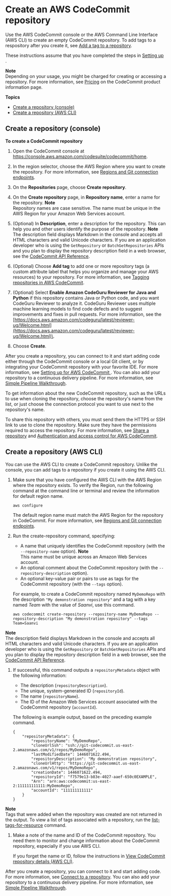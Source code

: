 # Create an AWS CodeCommit repository<a name="how-to-create-repository"></a>

Use the AWS CodeCommit console or the AWS Command Line Interface \(AWS CLI\) to create an empty CodeCommit repository\. To add tags to a respository after you create it, see [Add a tag to a repository](how-to-tag-repository-add.md)\.

These instructions assume that you have completed the steps in [Setting up ](setting-up.md)\. 

**Note**  
Depending on your usage, you might be charged for creating or accessing a repository\. For more information, see [Pricing](http://aws.amazon.com/codecommit/pricing) on the CodeCommit product information page\.

**Topics**
+ [Create a repository \(console\)](#how-to-create-repository-console)
+ [Create a repository \(AWS CLI\)](#how-to-create-repository-cli)

## Create a repository \(console\)<a name="how-to-create-repository-console"></a>

**To create a CodeCommit repository**

1. Open the CodeCommit console at [https://console\.aws\.amazon\.com/codesuite/codecommit/home](https://console.aws.amazon.com/codesuite/codecommit/home)\.

1. In the region selector, choose the AWS Region where you want to create the repository\. For more information, see [Regions and Git connection endpoints](regions.md)\.

1. On the **Repositories** page, choose **Create repository**\. 

1. On the **Create repository** page, in **Repository name**, enter a name for the repository\.
**Note**  
Repository names are case sensitive\. The name must be unique in the AWS Region for your Amazon Web Services account\.

1. \(Optional\) In **Description**, enter a description for the repository\. This can help you and other users identify the purpose of the repository\. 
**Note**  
The description field displays Markdown in the console and accepts all HTML characters and valid Unicode characters\. If you are an application developer who is using the `GetRepository` or `BatchGetRepositories` APIs and you plan to display the repository description field in a web browser, see the [CodeCommit API Reference](https://docs.aws.amazon.com/codecommit/latest/APIReference/)\.

1. \(Optional\) Choose **Add tag** to add one or more repository tags \(a custom attribute label that helps you organize and manage your AWS resources\) to your repository\. For more information, see [Tagging repositories in AWS CodeCommit](how-to-tag-repository.md)\.

1. \(Optional\) Select **Enable Amazon CodeGuru Reviewer for Java and Python** if this repository contains Java or Python code, and you want CodeGuru Reviewer to analyze it\. CodeGuru Reviewer uses multiple machine learning models to find code defects and to suggest improvements and fixes in pull requests\. For more information, see the [https://docs.aws.amazon.com/codeguru/latest/reviewer-ug/Welcome.html](https://docs.aws.amazon.com/codeguru/latest/reviewer-ug/Welcome.html)\.

1. Choose **Create**\. 

After you create a repository, you can connect to it and start adding code either through the CodeCommit console or a local Git client, or by integrating your CodeCommit repository with your favorite IDE\. For more information, see [Setting up for AWS CodeCommit ](setting-up.md)\. You can also add your repository to a continuous delivery pipeline\. For more information, see [Simple Pipeline Walkthrough](https://docs.aws.amazon.com/codepipeline/latest/userguide/getting-started-cc.html)\.

To get information about the new CodeCommit repository, such as the URLs to use when cloning the repository, choose the repository's name from the list, or just choose the connection protocol you want to use next to the repository's name\.

To share this repository with others, you must send them the HTTPS or SSH link to use to clone the repository\. Make sure they have the permissions required to access the repository\. For more information, see [Share a repository](how-to-share-repository.md) and [Authentication and access control for AWS CodeCommit](auth-and-access-control.md)\. 

## Create a repository \(AWS CLI\)<a name="how-to-create-repository-cli"></a>

You can use the AWS CLI to create a CodeCommit repository\. Unlike the console, you can add tags to a repository if you create it using the AWS CLI\.

1. Make sure that you have configured the AWS CLI with the AWS Region where the repository exists\. To verify the Region, run the following command at the command line or terminal and review the information for default region name\.

   ```
   aws configure
   ```

   The default region name must match the AWS Region for the repository in CodeCommit\. For more information, see [Regions and Git connection endpoints](regions.md)\.

1. Run the create\-repository command, specifying:
   + A name that uniquely identifies the CodeCommit repository \(with the `--repository-name` option\)\.
**Note**  
This name must be unique across an Amazon Web Services account\.
   + An optional comment about the CodeCommit repository \(with the `--repository-description` option\)\.
   + An optional key\-value pair or pairs to use as tags for the CodeCommit repository \(with the `--tags` option\)\.

   For example, to create a CodeCommit repository named `MyDemoRepo` with the description `"My demonstration repository"` and a tag with a key named *Team* with the value of *Saanvi*, use this command\.

   ```
   aws codecommit create-repository --repository-name MyDemoRepo --repository-description "My demonstration repository" --tags Team=Saanvi
   ```
**Note**  
The description field displays Markdown in the console and accepts all HTML characters and valid Unicode characters\. If you are an application developer who is using the `GetRepository` or `BatchGetRepositories` APIs and you plan to display the repository description field in a web browser, see the [CodeCommit API Reference](https://docs.aws.amazon.com/codecommit/latest/APIReference/)\.

1. If successful, this command outputs a `repositoryMetadata` object with the following information:
   + The description \(`repositoryDescription`\)\.
   + The unique, system\-generated ID \(`repositoryId`\)\.
   + The name \(`repositoryName`\)\.
   + The ID of the Amazon Web Services account associated with the CodeCommit repository \(`accountId`\)\.

   The following is example output, based on the preceding example command\.

   ```
   {
       "repositoryMetadata": {
           "repositoryName": "MyDemoRepo",
           "cloneUrlSsh": "ssh://git-codecommit.us-east-2.amazonaws.com/v1/repos/MyDemoRepo",
           "lastModifiedDate": 1446071622.494,
           "repositoryDescription": "My demonstration repository",
           "cloneUrlHttp": "https://git-codecommit.us-east-2.amazonaws.com/v1/repos/MyDemoRepo",
           "creationDate": 1446071622.494,
           "repositoryId": "f7579e13-b83e-4027-aaef-650c0EXAMPLE",
           "Arn": "arn:aws:codecommit:us-east-2:111111111111:MyDemoRepo",
           "accountId": "111111111111"
       }
   }
   ```
**Note**  
Tags that were added when the repository was created are not returned in the output\. To view a list of tags associated with a repository, run the [list\-tags\-for\-resource](how-to-tag-repository-list.md) command\.

1. Make a note of the name and ID of the CodeCommit repository\. You need them to monitor and change information about the CodeCommit repository, especially if you use AWS CLI\.

   If you forget the name or ID, follow the instructions in [View CodeCommit repository details \(AWS CLI\)](how-to-view-repository-details.md#how-to-view-repository-details-cli)\.

After you create a repository, you can connect to it and start adding code\. For more information, see [Connect to a repository](how-to-connect.md)\. You can also add your repository to a continuous delivery pipeline\. For more information, see [Simple Pipeline Walkthrough](https://docs.aws.amazon.com/codepipeline/latest/userguide/getting-started-cc.html)\.